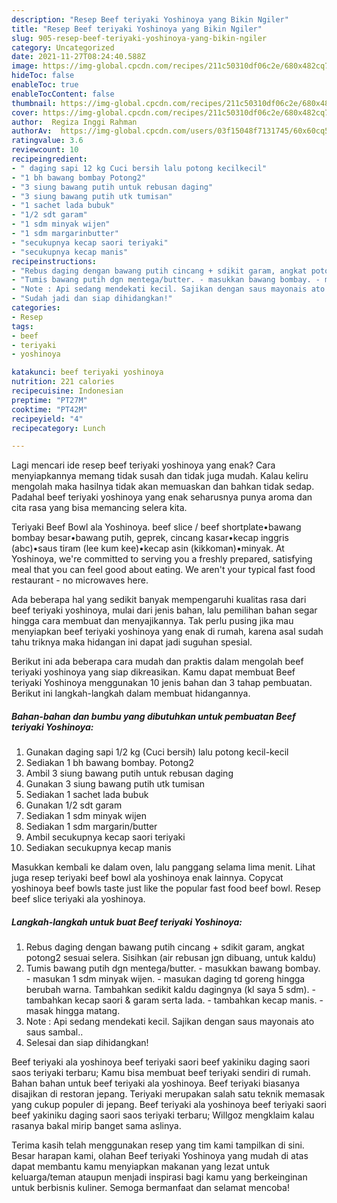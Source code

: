 ```yaml
---
description: "Resep Beef teriyaki Yoshinoya yang Bikin Ngiler"
title: "Resep Beef teriyaki Yoshinoya yang Bikin Ngiler"
slug: 905-resep-beef-teriyaki-yoshinoya-yang-bikin-ngiler
category: Uncategorized
date: 2021-11-27T08:24:40.588Z
image: https://img-global.cpcdn.com/recipes/211c50310df06c2e/680x482cq70/beef-teriyaki-yoshinoya-foto-resep-utama.jpg
hideToc: false
enableToc: true
enableTocContent: false
thumbnail: https://img-global.cpcdn.com/recipes/211c50310df06c2e/680x482cq70/beef-teriyaki-yoshinoya-foto-resep-utama.jpg
cover: https://img-global.cpcdn.com/recipes/211c50310df06c2e/680x482cq70/beef-teriyaki-yoshinoya-foto-resep-utama.jpg
author:  Regiza Inggi Rahman
authorAv:  https://img-global.cpcdn.com/users/03f15048f7131745/60x60cq50/avatar.jpg
ratingvalue: 3.6
reviewcount: 10
recipeingredient:
- " daging sapi 12 kg Cuci bersih lalu potong kecilkecil"
- "1 bh bawang bombay Potong2"
- "3 siung bawang putih untuk rebusan daging"
- "3 siung bawang putih utk tumisan"
- "1 sachet lada bubuk"
- "1/2 sdt garam"
- "1 sdm minyak wijen"
- "1 sdm margarinbutter"
- "secukupnya kecap saori teriyaki"
- "secukupnya kecap manis"
recipeinstructions:
- "Rebus daging dengan bawang putih cincang + sdikit garam, angkat potong2 sesuai selera. Sisihkan (air rebusan jgn dibuang, untuk kaldu)"
- "Tumis bawang putih dgn mentega/butter. - masukkan bawang bombay. - masukan 1 sdm minyak wijen. - masukan daging td goreng hingga berubah warna. Tambahkan sedikit kaldu dagingnya (kl saya 5 sdm). - tambahkan kecap saori &amp; garam serta lada. - tambahkan kecap manis. - masak hingga matang."
- "Note : Api sedang mendekati kecil. Sajikan dengan saus mayonais ato saus sambal.."
- "Sudah jadi dan siap dihidangkan!"
categories:
- Resep
tags:
- beef
- teriyaki
- yoshinoya

katakunci: beef teriyaki yoshinoya 
nutrition: 221 calories
recipecuisine: Indonesian
preptime: "PT27M"
cooktime: "PT42M"
recipeyield: "4"
recipecategory: Lunch

---
```



Lagi mencari ide resep beef teriyaki yoshinoya yang enak? Cara menyiapkannya memang tidak susah dan tidak juga mudah. Kalau keliru mengolah maka hasilnya tidak akan memuaskan dan bahkan tidak sedap. Padahal beef teriyaki yoshinoya yang enak seharusnya punya aroma dan cita rasa yang bisa memancing selera kita.


Teriyaki Beef Bowl ala Yoshinoya. beef slice / beef shortplate•bawang bombay besar•bawang putih, geprek, cincang kasar•kecap inggris (abc)•saus tiram (lee kum kee)•kecap asin (kikkoman)•minyak. At Yoshinoya, we&#39;re committed to serving you a freshly prepared, satisfying meal that you can feel good about eating. We aren&#39;t your typical fast food restaurant - no microwaves here.

Ada beberapa hal yang sedikit banyak mempengaruhi kualitas rasa dari beef teriyaki yoshinoya, mulai dari jenis bahan, lalu pemilihan bahan segar hingga cara membuat dan menyajikannya. Tak perlu pusing jika mau menyiapkan beef teriyaki yoshinoya yang enak di rumah, karena asal sudah tahu triknya maka hidangan ini dapat jadi suguhan spesial.


Berikut ini ada beberapa cara mudah dan praktis dalam mengolah beef teriyaki yoshinoya yang siap dikreasikan. Kamu dapat membuat Beef teriyaki Yoshinoya menggunakan 10 jenis bahan dan 3 tahap pembuatan. Berikut ini langkah-langkah dalam membuat hidangannya.

<!--inarticleads1-->

##### Bahan-bahan dan bumbu yang dibutuhkan untuk pembuatan Beef teriyaki Yoshinoya:

1. Gunakan  daging sapi 1/2 kg (Cuci bersih) lalu potong kecil-kecil
1. Sediakan 1 bh bawang bombay. Potong2
1. Ambil 3 siung bawang putih untuk rebusan daging
1. Gunakan 3 siung bawang putih utk tumisan
1. Sediakan 1 sachet lada bubuk
1. Gunakan 1/2 sdt garam
1. Sediakan 1 sdm minyak wijen
1. Sediakan 1 sdm margarin/butter
1. Ambil secukupnya kecap saori teriyaki
1. Sediakan secukupnya kecap manis


Masukkan kembali ke dalam oven, lalu panggang selama lima menit. Lihat juga resep teriyaki beef bowl ala yoshinoya enak lainnya. Copycat yoshinoya beef bowls taste just like the popular fast food beef bowl. Resep beef slice teriyaki ala yoshinoya. 

<!--inarticleads2-->

##### Langkah-langkah untuk buat Beef teriyaki Yoshinoya:

1. Rebus daging dengan bawang putih cincang + sdikit garam, angkat potong2 sesuai selera. Sisihkan (air rebusan jgn dibuang, untuk kaldu)
1. Tumis bawang putih dgn mentega/butter. - masukkan bawang bombay. - masukan 1 sdm minyak wijen. - masukan daging td goreng hingga berubah warna. Tambahkan sedikit kaldu dagingnya (kl saya 5 sdm). - tambahkan kecap saori &amp; garam serta lada. - tambahkan kecap manis. - masak hingga matang.
1. Note : Api sedang mendekati kecil. Sajikan dengan saus mayonais ato saus sambal..
1. Selesai dan siap dihidangkan!

Beef teriyaki ala yoshinoya beef teriyaki saori beef yakiniku daging saori saos teriyaki terbaru; Kamu bisa membuat beef teriyaki sendiri di rumah. Bahan bahan untuk beef teriyaki ala yoshinoya. Beef teriyaki biasanya disajikan di restoran jepang. Teriyaki merupakan salah satu teknik memasak yang cukup populer di jepang. Beef teriyaki ala yoshinoya beef teriyaki saori beef yakiniku daging saori saos teriyaki terbaru; Willgoz mengklaim kalau rasanya bakal mirip banget sama aslinya. 

Terima kasih telah menggunakan resep yang tim kami tampilkan di sini. Besar harapan kami, olahan Beef teriyaki Yoshinoya yang mudah di atas dapat membantu kamu menyiapkan makanan yang lezat untuk keluarga/teman ataupun menjadi inspirasi bagi kamu yang berkeinginan untuk berbisnis kuliner. Semoga bermanfaat dan selamat mencoba!
